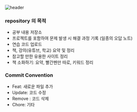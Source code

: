 ![header](https://capsule-render.vercel.app/api?type=waving&color=0:fffacd,100:6495ed&text=StudyNotes&height=300)

### repository 의 목적

- 공부 내용 저장소
- 프로젝트를 포함하여 문제 발생 시 해결 과정 기록 (일종의 오답 노트)
- 연습 코드 업로드
- 책, 강의(유튜브, 학교) 요약 및 정리
- 참고할 만한 유용한 사이트 정리
- 책 소화하기: 요약, 빨간펜만 따로, 키워드 정리

### Commit Convention

- Feat: 새로운 파일 추가
- Update: 코드 수정
- Remove : 코드 삭제
- Chore: 기타
